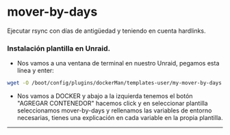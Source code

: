 # mover-by-days
Ejecutar rsync con días de antigüedad y teniendo en cuenta hardlinks.

### Instalación plantilla en Unraid.
- Nos vamos a una ventana de terminal en nuestro Unraid, pegamos esta línea y enter:
```sh
wget -O /boot/config/plugins/dockerMan/templates-user/my-mover-by-days.xml https://raw.githubusercontent.com/unraiders/mover-by-days/refs/heads/main/my-mover-by-days.xml
```
- Nos vamos a DOCKER y abajo a la izquierda tenemos el botón "AGREGAR CONTENEDOR" hacemos click y en seleccionar plantilla seleccionamos mover-by-days y rellenamos las variables de entorno necesarias, tienes una explicación en cada variable en la propia plantilla.

---
